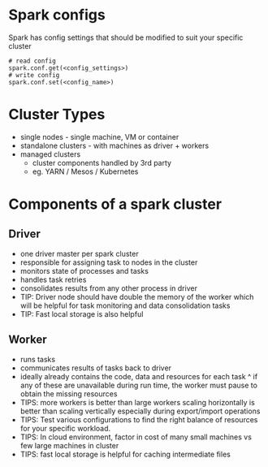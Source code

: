 
# Spark configs
Spark has config settings
that should be modified to suit your specific cluster

```
# read config 
spark.conf.get(<config_settings>)
# write config
spark.conf.set(<config_name>)
```

# Cluster Types
- single nodes - single machine, VM or container
- standalone clusters - with machines as driver + workers
- managed clusters 
   - cluster components handled by 3rd party 
   - eg. YARN / Mesos / Kubernetes  

# Components of a spark cluster
## Driver 
- one driver master per spark cluster
- responsible for assigning task to nodes in the cluster
- monitors state of processes and tasks 
- handles task retries
- consolidates results from any other process in driver
- TIP: Driver node should have double the memory of the worker 
       which will be helpful for task monitoring and data consolidation tasks
- TIP: Fast local storage is also helpful

## Worker
- runs tasks 
- communicates results of tasks back to driver
- ideally already contains the code, data and resources for each task 
   ^ if any of these are unavailable during run time, the worker must pause 
     to obtain the missing resources
- TIPS: more workers is better than large workers
        scaling horizontally is better than scaling vertically
        especially during export/import operations 
- TIPS: Test various configurations to find the right balance of resources for your specific workload. 
- TIPS: In cloud environment, factor in cost of many small machines vs few large machines in cluster 
- TIPS: fast local storage is helpful for caching intermediate files

